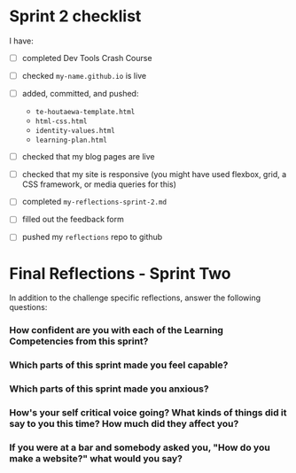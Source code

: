 # Sprint 2 checklist

I have:
- [ ] completed Dev Tools Crash Course
- [ ] checked `my-name.github.io` is live
- [ ] added, committed, and pushed:
    - `te-houtaewa-template.html`
    - `html-css.html`
    - `identity-values.html` 
    - `learning-plan.html` 
- [ ] checked that my blog pages are live
- [ ] checked that my site is responsive (you might have used flexbox, grid, a CSS framework, or media queries for this)
- [ ] completed `my-reflections-sprint-2.md`
- [ ] filled out the feedback form
- [ ] pushed my `reflections` repo to github



# Final Reflections - Sprint Two 

In addition to the challenge specific reflections, answer the following questions:

### How confident are you with each of the Learning Competencies from this sprint?



### Which parts of this sprint made you feel capable?



### Which parts of this sprint made you anxious?



### How's your self critical voice going? What kinds of things did it say to you this time? How much did they affect you?



### If you were at a bar and somebody asked you, "How do you make a website?" what would you say?


